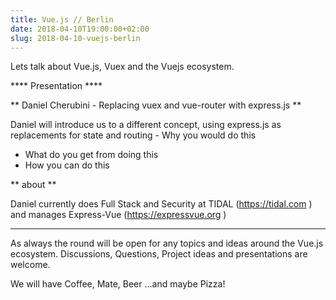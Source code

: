```yaml
---
title: Vue.js // Berlin
date: 2018-04-10T19:00:00+02:00
slug: 2018-04-10-vuejs-berlin
---
```


Lets talk about Vue.js, Vuex and the Vuejs ecosystem.

**** Presentation ****

** Daniel Cherubini - Replacing vuex and vue-router with express.js **

Daniel will introduce us to a different concept, using express.js as replacements for state and routing - Why you would do this
- What do you get from doing this
- How you can do this

** about **

Daniel currently does Full Stack and Security at TIDAL (https://tidal.com ) and manages Express-Vue (https://expressvue.org )

****

As always the round will be open for any topics and ideas around the Vue.js ecosystem. Discussions, Questions, Project ideas and presentations are welcome.

We will have Coffee, Mate, Beer …and maybe Pizza!
